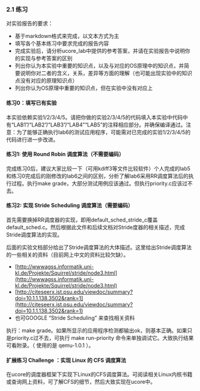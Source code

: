 
### 2.1 练习 

对实验报告的要求：
 - 基于markdown格式来完成，以文本方式为主
 - 填写各个基本练习中要求完成的报告内容
 - 完成实验后，请分析ucore_lab中提供的参考答案，并请在实验报告中说明你的实现与参考答案的区别
 - 列出你认为本实验中重要的知识点，以及与对应的OS原理中的知识点，并简要说明你对二者的含义，关系，差异等方面的理解（也可能出现实验中的知识点没有对应的原理知识点）
 - 列出你认为OS原理中重要的知识点，但在实验中没有对应上
 
#### 练习0：填写已有实验 

本实验依赖实验1/2/3/4/5。请把你做的实验2/3/4/5的代码填入本实验中代码中有“LAB1”/“LAB2”/“LAB3”/“LAB4”“LAB5”的注释相应部分。并确保编译通过。注意：为了能够正确执行lab6的测试应用程序，可能需对已完成的实验1/2/3/4/5的代码进行进一步改进。

#### 练习1:  使用 Round Robin 调度算法（不需要编码） 

完成练习0后，建议大家比较一下（可用kdiff3等文件比较软件）个人完成的lab5和练习0完成后的刚修改的lab6之间的区别，分析了解lab6采用RR调度算法后的执行过程。执行make grade，大部分测试用例应该通过。但执行priority.c应该过不去。

#### 练习2: 实现 Stride Scheduling 调度算法（需要编码）

首先需要换掉RR调度器的实现，即用default\_sched\_stride\_c覆盖default\_sched.c。然后根据此文件和后续文档对Stride度器的相关描述，完成Stride调度算法的实现。

后面的实验文档部分给出了Stride调度算法的大体描述。这里给出Stride调度算法的一些相关的资料（目前网上中文的资料比较欠缺）。

* [http://wwwagss.informatik.uni-kl.de/Projekte/Squirrel/stride/node3.html](http://wwwagss.informatik.uni-kl.de/Projekte/Squirrel/stride/node3.html)
* [http://citeseerx.ist.psu.edu/viewdoc/summary?doi=10.1.1.138.3502&rank=1](http://citeseerx.ist.psu.edu/viewdoc/summary?doi=10.1.1.138.3502&rank=1)
* 也可GOOGLE “Stride Scheduling” 来查找相关资料

执行：make grade。如果所显示的应用程序检测都输出ok，则基本正确。如果只是priority.c过不去，可执行 make run-priority 命令来单独调试它。大致执行结果可看附录。（ 使用的是 qemu-1.0.1 ）。

#### 扩展练习 Challenge ：实现 Linux 的 CFS 调度算法 

在ucore的调度器框架下实现下Linux的CFS调度算法。可阅读相关Linux内核书籍或查询网上资料，可了解CFS的细节，然后大致实现在ucore中。
